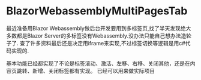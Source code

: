 # BlazorWebassemblyMultiPagesTab
最近准备用Blazor Webassembly做后台开发要用到多标签页,找了半天发现绝大多数都是Blazor Server的多标签没有Webassembly.没办法只能自己想办法造轮子了.
查了许多资料最后还是决定用iframe来实现,不过标签切换等逻辑是用c#代码实现的.

基本功能已经都实现了不论是标签滚动、激活、左移、右移、关闭其他，还是在内容页跳转、新增、关闭标签都有实现。
已经可以用来做实际项目
